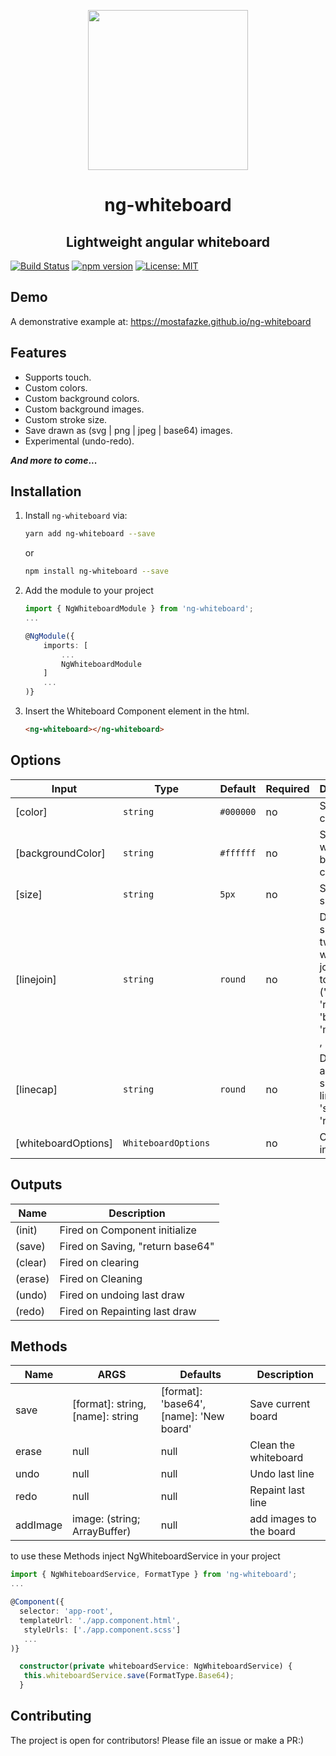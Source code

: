 <p align="center">
  <img height="256px" width="256px" style="text-align: center;" src="https://cdn.jsdelivr.net/gh/mostafazke/ng-whiteboard@development/projects/demo/src/assets/icons/icon-512x512.png">
</p>

# <center>ng-whiteboard</center>

##   <center>Lightweight angular whiteboard</center>

[![Build Status](https://app.travis-ci.com/mostafazke/ng-whiteboard.svg?branch=master)](https://app.travis-ci.com/mostafazke/ng-whiteboard)
[![npm version](https://badge.fury.io/js/ng-whiteboard.svg)](https://badge.fury.io/js/ng-whiteboard) [![License: MIT](https://img.shields.io/badge/License-MIT-blue.svg)](https://opensource.org/licenses/MIT)

## Demo

A demonstrative example at: https://mostafazke.github.io/ng-whiteboard

## Features

- Supports touch.
- Custom colors.
- Custom background colors.
- Custom background images.
- Custom stroke size.
- Save drawn as (svg | png | jpeg | base64) images.
- Experimental (undo-redo).

**_And more to come_...**

## Installation

1. Install `ng-whiteboard` via:

   ```bash
   yarn add ng-whiteboard --save
   ```
   or
   ```bash
   npm install ng-whiteboard --save
   ```

2. Add the module to your project

   ```typescript
   import { NgWhiteboardModule } from 'ng-whiteboard';
   ...

   @NgModule({
       imports: [
           ...
           NgWhiteboardModule
       ]
       ...
   )}
   ```

3. Insert the Whiteboard Component element in the html.

   ```html
   <ng-whiteboard></ng-whiteboard>
   ```

## Options

| Input               | Type                | Default   | Required | Description                                                                                              |
| ------------------- | ------------------- | --------- | -------- | -------------------------------------------------------------------------------------------------------- |
| [color]             | `string`            | `#000000` | no       | Set brush color                                                                                          |
| [backgroundColor]   | `string`            | `#ffffff` | no       | Set whiteboard background color                                                                          |
| [size]              | `string`            | `5px`     | no       | Set brush size                                                                                           |
| [linejoin]          | `string`            | `round`   | no       | Define the shape of two lines when joined together ('miter' , 'round' , 'bevel' , 'miter-clip' , 'arcs') |
| [linecap]           | `string`            | `round`   | no       | Define start and end shape of line ('butt', 'square' , 'round')                                          |
| [whiteboardOptions] | `WhiteboardOptions` |           | no       | Object of all inputs                                                                                     |

## Outputs

| Name    | Description                      |
| ------- | -------------------------------- |
| (init)  | Fired on Component initialize    |
| (save)  | Fired on Saving, "return base64" |
| (clear) | Fired on clearing                |
| (erase) | Fired on Cleaning                |
| (undo)  | Fired on undoing last draw       |
| (redo)  | Fired on Repainting last draw    |

## Methods

| Name     | ARGS                             | Defaults                                | Description             |
| -------- | -------------------------------- | --------------------------------------- | ----------------------- |
| save     | [format]: string, [name]: string | [format]: 'base64', [name]: 'New board' | Save current board      |
| erase    | null                             | null                                    | Clean the whiteboard    |
| undo     | null                             | null                                    | Undo last line          |
| redo     | null                             | null                                    | Repaint last line       |
| addImage | image: (string; ArrayBuffer)     | null                                    | add images to the board |

to use these Methods inject NgWhiteboardService in your project

```typescript
import { NgWhiteboardService, FormatType } from 'ng-whiteboard';
...

@Component({
  selector: 'app-root',
  templateUrl: './app.component.html',
   styleUrls: ['./app.component.scss']
   ...
)}

  constructor(private whiteboardService: NgWhiteboardService) {
   this.whiteboardService.save(FormatType.Base64);
  }

```

## Contributing

The project is open for contributors! Please file an issue or make a PR:)
